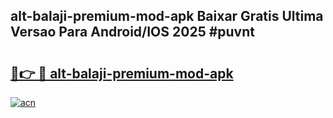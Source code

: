 ## alt-balaji-premium-mod-apk Baixar Gratis Ultima Versao Para Android/IOS 2025 #puvnt

# <h2><a href="https://ainizakaria.my?title=alt-balaji-premium-mod-apk&ref=20M">🔗👉 🔴 alt-balaji-premium-mod-apk</a></h2>

[![acn](https://github.com/user-attachments/assets/0f9c940e-d8b0-45ae-aac7-cd30a18b3e1c)](https://ainizakaria.my?title=alt-balaji-premium-mod-apk&ref=20M)

